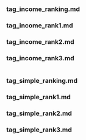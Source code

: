 ### tag_income_ranking.md
### tag_income_rank1.md
### tag_income_rank2.md
### tag_income_rank3.md


```
```



### tag_simple_ranking.md
### tag_simple_rank1.md
### tag_simple_rank2.md
### tag_simple_rank3.md

```
```





```
```


```
```


